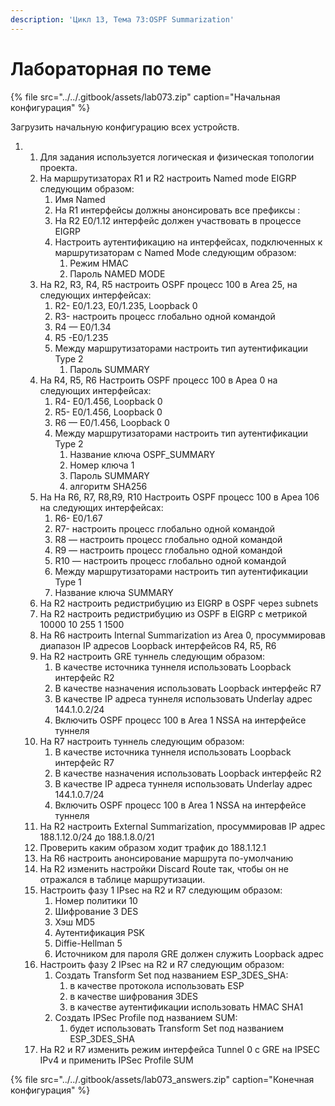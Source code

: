 ```yaml
---
description: 'Цикл 13, Тема 73:OSPF Summarization'
---
```


# Лабораторная по теме

{% file src="../../.gitbook/assets/lab073.zip" caption="Начальная конфигурация" %}

Загрузить начальную конфигурацию всех устройств.

1. 1. Для задания используется логическая и физическая топологии проекта.
   2. На маршрутизаторах R1 и R2 настроить Named mode EIGRP следующим образом:
      1. Имя Named
      2. На R1 интерфейсы должны анонсировать все префиксы :
      3. На R2 E0/1.12 интерфейс должен участвовать в процессе EIGRP
      4. Настроить аутентификацию на интерфейсах, подключенных к маршрутизаторам с Named Mode следующим образом:
         1. Режим HMAC
         2. Пароль NAMED MODE
   3. На R2, R3, R4, R5 настроить OSPF процесс 100 в Аrea 25, на следующих интерфейсах:
      1. R2- E0/1.23, E0/1.235, Loopback 0
      2. R3- настроить процесс глобально одной командой
      3. R4 — E0/1.34
      4. R5 -E0/1.235
      5. Между маршрутизаторами настроить тип аутентификации Type 2
         1. Пароль SUMMARY
   4. На R4, R5, R6 Настроить OSPF процесс 100 в Ареа 0 на следующих интерфейсах:
      1. R4- E0/1.456, Loopback 0
      2. R5- E0/1.456, Loopback 0
      3. R6 — E0/1.456, Loopback 0
      4. Между маршрутизаторами настроить тип аутентификации Type 2
         1. Название ключа OSPF\_SUMMARY
         2. Номер ключа 1
         3. Пароль SUMMARY
         4. алгоритм SHA256
   5. На На R6, R7, R8,R9, R10 Настроить OSPF процесс 100 в Ареа 106 на следующих интерфейсах:
      1. R6- E0/1.67
      2. R7- настроить процесс глобально одной командой
      3. R8 — настроить процесс глобально одной командой
      4. R9 — настроить процесс глобально одной командой
      5. R10 — настроить процесс глобально одной командой
      6. Между маршрутизаторами настроить тип аутентификации Type 1
      7. Название ключа SUMMARY
   6. На R2 настроить редистрибуцию из EIGRP в OSPF через subnets
   7. На R2 настроить редистрибуцию из OSPF в EIGRP с метрикой 10000 10 255 1 1500
   8. На R6 настроить Internal Summarization из Area 0, просуммировав диапазон IP адресов Loopback интерфейсов R4, R5, R6
   9. На R2 настроить GRE туннель следующим образом:
      1. В качестве источника туннеля использовать Loopback интерфейс R2
      2. В качестве назначения использовать Loopback интерфейс R7
      3. В качестве IP адреса туннеля использовать Underlay адрес 144.1.0.2/24
      4. Включить OSPF процесс 100 в Area 1 NSSA на интерфейсе туннеля
   10. На R7 настроить туннель следующим образом:
       1. В качестве источника туннеля использовать Loopback интерфейс R7
       2. В качестве назначения использовать Loopback интерфейс R2
       3. В качестве IP адреса туннеля использовать Underlay адрес 144.1.0.7/24
       4. Включить OSPF процесс 100 в Area 1 NSSA на интерфейсе туннеля
   11. На R2 настроить External Summarization, просуммировав IP адрес 188.1.12.0/24 до 188.1.8.0/21
   12. Проверить каким образом ходит трафик до 188.1.12.1
   13. На R6 настроить анонсирование маршрута по-умолчанию
   14. На R2 изменить настройки Discard Route так, чтобы он не отражался в таблице маршрутизации.
   15. Настроить фазу 1 IPsec на R2 и R7 следующим образом:
       1. Номер политики 10
       2. Шифрование 3 DES
       3. Хэш MD5
       4. Аутентификация PSK
       5. Diffie-Hellman 5
       6. Источником для пароля GRE должен служить Loopback адрес
   16. Настроить фазу 2 IPsec на R2 и R7 следующим образом:
       1. Создать Transform Set под названием ESP\_3DES\_SHA:
          1. в качестве протокола использовать ESP
          2. в качестве шифрования 3DES
          3. в качестве аутентификации использовать HMAC SHA1
       2. Создать IPSec Profile под названием SUM:
          1. будет использовать Transform Set под названием ESP\_3DES\_SHA
   17. На R2 и R7 изменить режим интерфейса Tunnel 0 c GRE на IPSEC IPv4 и применить IPSec Profile SUM

{% file src="../../.gitbook/assets/lab073\_answers.zip" caption="Конечная конфигурация" %}

